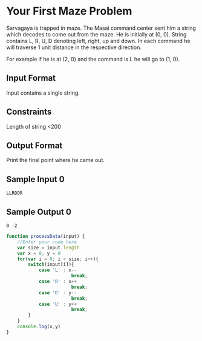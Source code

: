 # **Your First Maze Problem**

Sarvagaya is trapped in maze. The Masai command center sent him a string which decodes to come out from the maze. He is initially at (0, 0). String contains L, R, U, D denoting left, right, up and down. In each command he will traverse 1 unit distance in the respective direction.

For example if he is at (2, 0) and the command is L he will go to (1, 0).

## Input Format

Input contains a single string.

## Constraints

Length of string <200

## Output Format

Print the final point where he came out.

## Sample Input 0
```
LLRDDR
```
## Sample Output 0
```
0 -2
```
```javascript
function processData(input) {
    //Enter your code here
    var size = input.length
    var x = 0, y = 0
    for(var i = 0; i < size; i++){
        switch(input[i]){
            case 'L' : x--
                        break;
            case 'R' : x++
                        break;
            case 'D' : y--
                        break;
            case 'U' : y++
                        break;
        }
    }
    console.log(x,y)
}   
```
